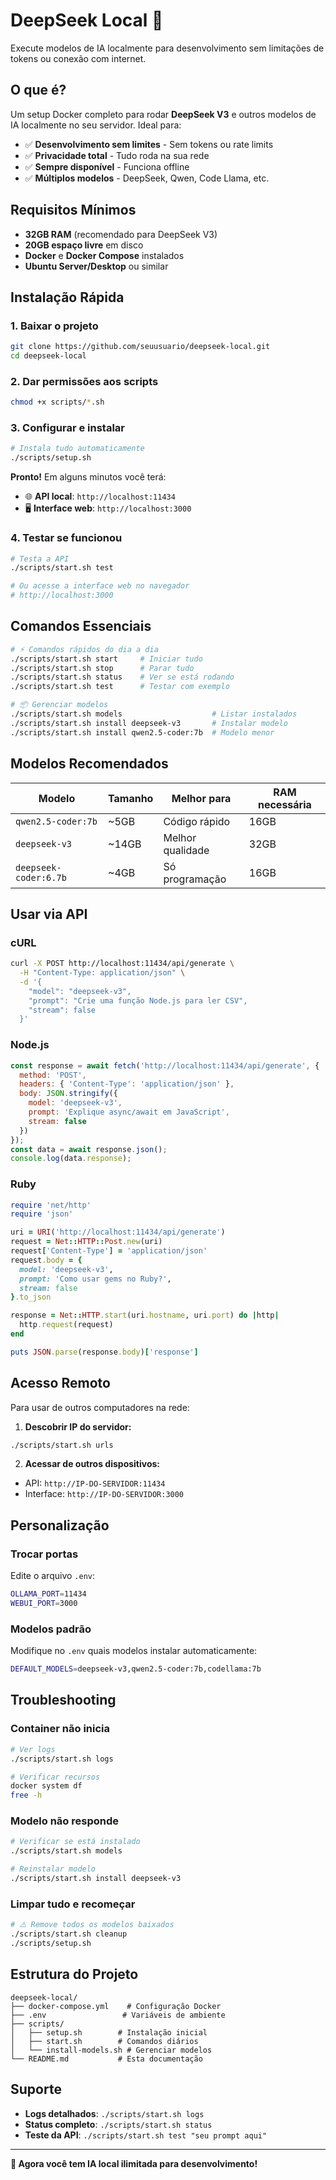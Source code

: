 # DeepSeek Local 🤖

Execute modelos de IA localmente para desenvolvimento sem limitações de tokens ou conexão com internet.

## O que é?

Um setup Docker completo para rodar **DeepSeek V3** e outros modelos de IA localmente no seu servidor. Ideal para:

- ✅ **Desenvolvimento sem limites** - Sem tokens ou rate limits
- ✅ **Privacidade total** - Tudo roda na sua rede
- ✅ **Sempre disponível** - Funciona offline
- ✅ **Múltiplos modelos** - DeepSeek, Qwen, Code Llama, etc.

## Requisitos Mínimos

- **32GB RAM** (recomendado para DeepSeek V3)
- **20GB espaço livre** em disco
- **Docker** e **Docker Compose** instalados
- **Ubuntu Server/Desktop** ou similar

## Instalação Rápida

### 1. Baixar o projeto

```bash
git clone https://github.com/seuusuario/deepseek-local.git
cd deepseek-local
```

### 2. Dar permissões aos scripts

```bash
chmod +x scripts/*.sh
```

### 3. Configurar e instalar

```bash
# Instala tudo automaticamente
./scripts/setup.sh
```

**Pronto!** Em alguns minutos você terá:
- 🌐 **API local**: `http://localhost:11434`
- 🖥️ **Interface web**: `http://localhost:3000`

### 4. Testar se funcionou

```bash
# Testa a API
./scripts/start.sh test

# Ou acesse a interface web no navegador
# http://localhost:3000
```

## Comandos Essenciais

```bash
# ⚡ Comandos rápidos do dia a dia
./scripts/start.sh start     # Iniciar tudo
./scripts/start.sh stop      # Parar tudo
./scripts/start.sh status    # Ver se está rodando
./scripts/start.sh test      # Testar com exemplo

# 📦 Gerenciar modelos
./scripts/start.sh models                    # Listar instalados
./scripts/start.sh install deepseek-v3       # Instalar modelo
./scripts/start.sh install qwen2.5-coder:7b  # Modelo menor
```

## Modelos Recomendados

| Modelo | Tamanho | Melhor para | RAM necessária |
|--------|---------|-------------|----------------|
| `qwen2.5-coder:7b` | ~5GB | Código rápido | 16GB |
| `deepseek-v3` | ~14GB | Melhor qualidade | 32GB |
| `deepseek-coder:6.7b` | ~4GB | Só programação | 16GB |

## Usar via API

### cURL
```bash
curl -X POST http://localhost:11434/api/generate \
  -H "Content-Type: application/json" \
  -d '{
    "model": "deepseek-v3",
    "prompt": "Crie uma função Node.js para ler CSV",
    "stream": false
  }'
```

### Node.js
```javascript
const response = await fetch('http://localhost:11434/api/generate', {
  method: 'POST',
  headers: { 'Content-Type': 'application/json' },
  body: JSON.stringify({
    model: 'deepseek-v3',
    prompt: 'Explique async/await em JavaScript',
    stream: false
  })
});
const data = await response.json();
console.log(data.response);
```

### Ruby
```ruby
require 'net/http'
require 'json'

uri = URI('http://localhost:11434/api/generate')
request = Net::HTTP::Post.new(uri)
request['Content-Type'] = 'application/json'
request.body = {
  model: 'deepseek-v3',
  prompt: 'Como usar gems no Ruby?',
  stream: false
}.to_json

response = Net::HTTP.start(uri.hostname, uri.port) do |http|
  http.request(request)
end

puts JSON.parse(response.body)['response']
```

## Acesso Remoto

Para usar de outros computadores na rede:

1. **Descobrir IP do servidor:**
```bash
./scripts/start.sh urls
```

2. **Acessar de outros dispositivos:**
- API: `http://IP-DO-SERVIDOR:11434`  
- Interface: `http://IP-DO-SERVIDOR:3000`

## Personalização

### Trocar portas
Edite o arquivo `.env`:
```bash
OLLAMA_PORT=11434
WEBUI_PORT=3000
```

### Modelos padrão
Modifique no `.env` quais modelos instalar automaticamente:
```bash
DEFAULT_MODELS=deepseek-v3,qwen2.5-coder:7b,codellama:7b
```

## Troubleshooting

### Container não inicia
```bash
# Ver logs
./scripts/start.sh logs

# Verificar recursos
docker system df
free -h
```

### Modelo não responde
```bash
# Verificar se está instalado
./scripts/start.sh models

# Reinstalar modelo
./scripts/start.sh install deepseek-v3
```

### Limpar tudo e recomeçar
```bash
# ⚠️ Remove todos os modelos baixados
./scripts/start.sh cleanup
./scripts/setup.sh
```

## Estrutura do Projeto

```
deepseek-local/
├── docker-compose.yml    # Configuração Docker
├── .env                 # Variáveis de ambiente
├── scripts/
│   ├── setup.sh        # Instalação inicial
│   ├── start.sh        # Comandos diários
│   └── install-models.sh # Gerenciar modelos
└── README.md           # Esta documentação
```

## Suporte

- **Logs detalhados**: `./scripts/start.sh logs`
- **Status completo**: `./scripts/start.sh status`  
- **Teste da API**: `./scripts/start.sh test "seu prompt aqui"`

---

**🎉 Agora você tem IA local ilimitada para desenvolvimento!**